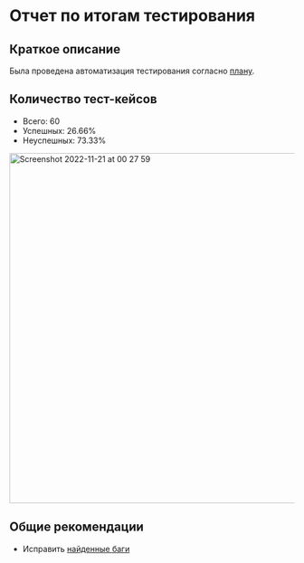 # Отчет по итогам тестирования
## Краткое описание
Была проведена автоматизация тестирования согласно [плану](Plan.md).  

## Количество тест-кейсов
* Всего: 60
* Успешных: 26.66%
* Неуспешных: 73.33%

<img width="619" alt="Screenshot 2022-11-21 at 00 27 59" src="https://user-images.githubusercontent.com/80126370/202927109-638f22be-40bc-4715-abeb-e106d7ba5dc7.png">

## Общие рекомендации

* Исправить [найденные баги](https://github.com/Redarek/qa-diploma/issues?q=is%3Aissue+is%3Aopen+label%3Abug)

